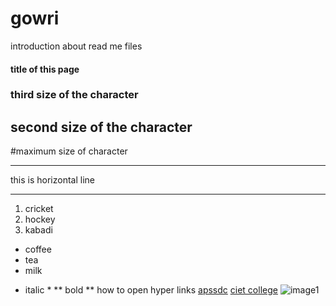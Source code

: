 # gowri
introduction about read me files
#### title of this page
### third size of the character
## second size of the character
#maximum size of character
***
this is horizontal line
***
1. cricket
2. hockey
3. kabadi

- coffee
- tea
- milk
* italic *
** bold **
how to open hyper links [apssdc](https://www.apssdc.in)
[ciet college](https://www.chalapathiengg.ac.in/)
 ![image1](http://4.bp.blogspot.com/-uMAYzoMCedY/VCSn8Ed00bI/AAAAAAAABrE/jTqQ2AuIsnM/s1600/gowri.jpg)
